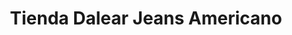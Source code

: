 ---
title: "Tienda Dalear Jeans Americano"
url: /santa-cruz-de-la-sierra/tienda-dalear-jeans-americano/
shop: ropa
---